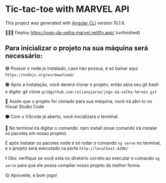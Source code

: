 # Tic-tac-toe with MARVEL API

This project was generated with [Angular CLI](https://github.com/angular/angular-cli) version 10.1.6.

👩🏽‍💻 Deploy https://jogo-da-velha-marvel.netlify.app/ (unfinished)

## Para inicializar o projeto na sua máquina será necessário:

🟢 Possuir o node.js instalado, caso não possua, é só baixar aqui `https://nodejs.org/en/download/`

🟠 Após a instalação, você deverá clonar o projeto, então abra seu git bash e digite: git clone `git@github.com:rulianajarno/jogo-da-velha-heroes.git`

🔵 Assim que o projeto for clonado para sua máquina, você irá abri-lo no Visual Studio Code

⚫ Com o VScode já aberto, você inicializará o terminal. 

🔴 No terminal irá digitar o comando: npm install (esse comando irá instalar os pacotes em nosso projeto).

E após instalar os pacotes node é só rodar o comando `ng serve` no terminal, e o projeto será executado na porta `http://localhost:4200/` 

❗ Obs: verifique se você esta no diretório correto ao executar o comando `ng serve` para que ele possa compilar nosso projeto da melhor forma.

🟡 Aproveite, e bom jogo!

